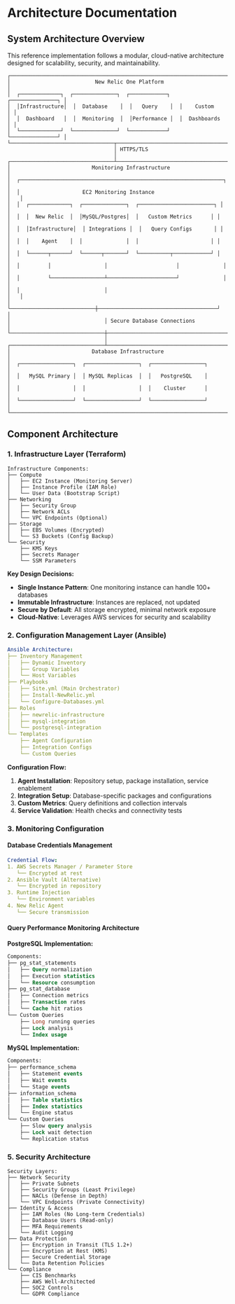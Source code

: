 # Architecture Documentation

## System Architecture Overview

This reference implementation follows a modular, cloud-native architecture designed for scalability, security, and maintainability.

```
┌─────────────────────────────────────────────────────────────────────────┐
│                           New Relic One Platform                         │
│  ┌─────────────┐  ┌──────────────┐  ┌────────────┐  ┌───────────────┐ │
│  │Infrastructure│  │  Database    │  │   Query    │  │    Custom     │ │
│  │  Dashboard   │  │  Monitoring  │  │Performance │  │  Dashboards   │ │
│  └─────────────┘  └──────────────┘  └────────────┘  └───────────────┘ │
└─────────────────────────────────┬───────────────────────────────────────┘
                                  │ HTTPS/TLS
                                  │
┌─────────────────────────────────┴───────────────────────────────────────┐
│                          Monitoring Infrastructure                        │
│  ┌─────────────────────────────────────────────────────────────────┐   │
│  │                    EC2 Monitoring Instance                       │   │
│  │  ┌─────────────┐  ┌──────────────┐  ┌────────────────────────┐ │   │
│  │  │  New Relic  │  │MySQL/Postgres│  │   Custom Metrics      │ │   │
│  │  │Infrastructure│  │ Integrations │  │   Query Configs       │ │   │
│  │  │    Agent    │  │              │  │                       │ │   │
│  │  └──────┬──────┘  └──────┬───────┘  └──────────┬────────────┘ │   │
│  │         │                 │                      │              │   │
│  │         └─────────────────┴──────────────────────┘              │   │
│  │                           │                                      │   │
│  └───────────────────────────┼──────────────────────────────────────┘   │
│                              │ Secure Database Connections              │
└──────────────────────────────┼──────────────────────────────────────────┘
                               │
┌──────────────────────────────┴──────────────────────────────────────────┐
│                          Database Infrastructure                          │
│  ┌─────────────────┐  ┌─────────────────┐  ┌─────────────────┐         │
│  │   MySQL Primary │  │ MySQL Replicas  │  │   PostgreSQL    │         │
│  │                 │  │                 │  │    Cluster      │         │
│  └─────────────────┘  └─────────────────┘  └─────────────────┘         │
└──────────────────────────────────────────────────────────────────────────┘
```

## Component Architecture

### 1. Infrastructure Layer (Terraform)

```hcl
Infrastructure Components:
├── Compute
│   ├── EC2 Instance (Monitoring Server)
│   ├── Instance Profile (IAM Role)
│   └── User Data (Bootstrap Script)
├── Networking
│   ├── Security Group
│   ├── Network ACLs
│   └── VPC Endpoints (Optional)
├── Storage
│   ├── EBS Volumes (Encrypted)
│   └── S3 Buckets (Config Backup)
└── Security
    ├── KMS Keys
    ├── Secrets Manager
    └── SSM Parameters
```

**Key Design Decisions:**
- **Single Instance Pattern**: One monitoring instance can handle 100+ databases
- **Immutable Infrastructure**: Instances are replaced, not updated
- **Secure by Default**: All storage encrypted, minimal network exposure
- **Cloud-Native**: Leverages AWS services for security and scalability

### 2. Configuration Management Layer (Ansible)

```yaml
Ansible Architecture:
├── Inventory Management
│   ├── Dynamic Inventory
│   ├── Group Variables
│   └── Host Variables
├── Playbooks
│   ├── Site.yml (Main Orchestrator)
│   ├── Install-NewRelic.yml
│   └── Configure-Databases.yml
├── Roles
│   ├── newrelic-infrastructure
│   ├── mysql-integration
│   └── postgresql-integration
└── Templates
    ├── Agent Configuration
    ├── Integration Configs
    └── Custom Queries
```

**Configuration Flow:**
1. **Agent Installation**: Repository setup, package installation, service enablement
2. **Integration Setup**: Database-specific packages and configurations
3. **Custom Metrics**: Query definitions and collection intervals
4. **Service Validation**: Health checks and connectivity tests

### 3. Monitoring Configuration

#### Database Credentials Management
```yaml
Credential Flow:
1. AWS Secrets Manager / Parameter Store
   └── Encrypted at rest
2. Ansible Vault (Alternative)
   └── Encrypted in repository
3. Runtime Injection
   └── Environment variables
4. New Relic Agent
   └── Secure transmission
```

#### Query Performance Monitoring Architecture

**PostgreSQL Implementation:**
```sql
Components:
├── pg_stat_statements
│   ├── Query normalization
│   ├── Execution statistics
│   └── Resource consumption
├── pg_stat_database
│   ├── Connection metrics
│   ├── Transaction rates
│   └── Cache hit ratios
└── Custom Queries
    ├── Long running queries
    ├── Lock analysis
    └── Index usage
```

**MySQL Implementation:**
```sql
Components:
├── performance_schema
│   ├── Statement events
│   ├── Wait events
│   └── Stage events
├── information_schema
│   ├── Table statistics
│   ├── Index statistics
│   └── Engine status
└── Custom Queries
    ├── Slow query analysis
    ├── Lock wait detection
    └── Replication status
```



### 5. Security Architecture

```
Security Layers:
├── Network Security
│   ├── Private Subnets
│   ├── Security Groups (Least Privilege)
│   ├── NACLs (Defense in Depth)
│   └── VPC Endpoints (Private Connectivity)
├── Identity & Access
│   ├── IAM Roles (No Long-term Credentials)
│   ├── Database Users (Read-only)
│   ├── MFA Requirements
│   └── Audit Logging
├── Data Protection
│   ├── Encryption in Transit (TLS 1.2+)
│   ├── Encryption at Rest (KMS)
│   ├── Secure Credential Storage
│   └── Data Retention Policies
└── Compliance
    ├── CIS Benchmarks
    ├── AWS Well-Architected
    ├── SOC2 Controls
    └── GDPR Compliance
```
